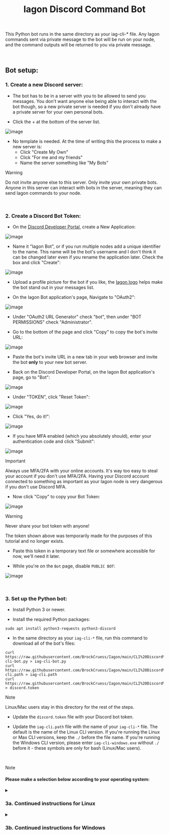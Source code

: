 <h1 align="center">
Iagon Discord Command Bot<br/><br/>
</h1>

This Python bot runs in the same directory as your iag-cli-* file. Any Iagon commands sent via private message to the bot will be run on your node, and the command outputs will be returned to you via private message.

<br/>

## Bot setup:

### 1. Create a new Discord server:

- The bot has to be in a server with you to be allowed to send you messages. You don't want anyone else being able to interact with the bot though, so a new private server is needed if you don't already have a private server for your own personal bots.

- Click the + at the bottom of the server list.

![image](https://github.com/BrockCruess/Iagon/assets/54557110/38c0d805-6d19-4149-847c-f312dad9b879)

- No template is needed. At the time of writing this the process to make a new server is:
  - Click "Create My Own"
  - Click "For me and my friends"
  - Name the server something like "My Bots"

> [!WARNING]
> Do not invite anyone else to this server. Only invite your own private bots. Anyone in this server can interact with bots in the server, meaning they can send Iagon commands to your node.



<br/>

### 2. Create a Discord Bot Token:

- On the [Discord Developer Portal](https://discord.com/developers/applications), create a New Application:

![image](https://github.com/BrockCruess/Iagon/assets/54557110/d139547e-d7f9-4d3b-859f-f67f901f6c08)

- Name it "Iagon Bot", or if you run multiple nodes add a unique identifier to the name. This name will be the bot's username and I don't think it can be changed later even if you rename the application later. Check the box and click "Create":

![image](https://github.com/BrockCruess/Iagon/assets/54557110/fbcbd4cb-f324-4027-b393-499774eb55c4)

- Upload a profile picture for the bot if you like, the [Iagon logo](https://scontent-ord5-2.xx.fbcdn.net/v/t39.30808-6/271204728_1163909397477466_1742846202482471176_n.png?_nc_cat=100&ccb=1-7&_nc_sid=5f2048&_nc_ohc=G4WjWlt3n3sAX_yJjZh&_nc_ht=scontent-ord5-2.xx&oh=00_AfBukbv9BSDad3zjzTiS894I4Pb0KYaLjoUdxom11A0VSA&oe=66041B94) helps make the bot stand out in your messages list.

- On the Iagon Bot application's page, Navigate to "OAuth2":

![image](https://github.com/BrockCruess/Iagon/assets/54557110/8182391c-278b-42be-876a-5fc97c28457c)

- Under "OAuth2 URL Generator" check "bot", then under "BOT PERMISSIONS" check "Administrator".

- Go to the bottom of the page and click "Copy" to copy the bot's invite URL:

![image](https://github.com/BrockCruess/Iagon/assets/54557110/5bb3f5f7-a6e5-464e-ac18-df16d5a99b26)

- Paste the bot's invite URL in a new tab in your web browser and invite the bot **only** to your new bot server.

- Back on the Discord Developer Portal, on the Iagon Bot application's page, go to "Bot":

![image](https://github.com/BrockCruess/Iagon/assets/54557110/9d6b3036-ccdb-4892-92ac-848bfc8b662e)

- Under "TOKEN", click "Reset Token":

![image](https://github.com/BrockCruess/Iagon/assets/54557110/d7ded603-8e13-4b14-a018-912305a493be)

- Click "Yes, do it!":

![image](https://github.com/BrockCruess/Iagon/assets/54557110/9bfa13a9-3946-4333-a4da-0f11b3c9ef95)

- If you have MFA enabled (which you absolutely should), enter your authentication code and click "Submit":

![image](https://github.com/BrockCruess/Iagon/assets/54557110/c7c90788-f96d-4a57-aa39-43d2c822cdde)

> [!IMPORTANT]
> Always use MFA/2FA with your online accounts. It's way too easy to steal your account if you don't use MFA/2FA. Having your Discord account connected to something as important as your Iagon node is very dangerous if you don't use Discord MFA.

- Now click "Copy" to copy your Bot Token:

![image](https://github.com/BrockCruess/Iagon/assets/54557110/006bf318-0462-4941-95ae-9c051d83b7a4)

> [!WARNING]
> Never share your bot token with anyone!
> 
> The token shown above was temporarily made for the purposes of this tutorial and no longer exists.

- Paste this token in a temporary text file or somewhere accessible for now, we'll need it later.

- While you're on the `Bot` page, disable `PUBLIC BOT`:

![image](https://github.com/BrockCruess/Iagon/assets/54557110/19b84941-f6c5-4a4d-97f6-baa62754a5a5)



<br/>

### 3. Set up the Python bot:

- Install Python 3 or newer.

- Install the required Python packages:
```
sudo apt install python3-requests python3-discord
```

- In the same directory as your `iag-cli-*` file, run this command to download all of the bot's files:
```
curl https://raw.githubusercontent.com/BrockCruess/Iagon/main/CLI%20Discord%20Command%20Bot/iag-cli-bot.py > iag-cli-bot.py
curl https://raw.githubusercontent.com/BrockCruess/Iagon/main/CLI%20Discord%20Command%20Bot/iag-cli.path > iag-cli.path
curl https://raw.githubusercontent.com/BrockCruess/Iagon/main/CLI%20Discord%20Command%20Bot/discord.token > discord.token

```

> [!NOTE]
> Linux/Mac users stay in this directory for the rest of the steps.

- Update the `discord.token` file with your Discord bot token.

- Update the `iag-cli.path` file with the name of your `iag-cli-*` file. The default is the name of the Linux CLI version. If you're running the Linux or Max CLI versions, keep the `./` before the file name. If you're running the Windows CLI version, please enter `iag-cli-windows.exe` without `./` before it - these symbols are only for bash (Linux/Mac users).

<br/>

> [!NOTE]
> <h4>Please make a selection below according to your operating system:</h4>

<details>
<summary><h3>3a. Continued instructions for Linux</h3></summary>
<br>
  
- Run this command to create a start script for the bot:
```
nano start-discord-bot.sh
```
- Copy and and paste this into the Nano window (right-click to paste) then save and close the file with `CTRL + X`:
```
#!/bin/bash
curl https://raw.githubusercontent.com/BrockCruess/Iagon/main/CLI%20Discord%20Command%20Bot/iag-cli-bot.py > iag-cli-bot.py
python3 iag-cli-bot.py
```

- Run this command to give the script executable permissions:
```
chmod +x start-discord-bot.sh
```

> **TIP:**
> From this point on, anywhere you see `python3` used in a command, you may have to replace it with an absolute path to your Python executable file, depending on how you installed Python.
> 
> It's recommended that you test running `python3 iag-cli-bot.py` to see if Python successfully executes the script to start the bot. If it doesn't, try providing an absolute path like `/usr/bin/python3 iag-cli-bot.py`. Whichever works, use it for the following steps.

> **NOTE:**
> If you're using the root user to run your Iagon Node (typically not recommended), you might not need `sudo` in the following commands.

- Run this command to create a new systemd service for the bot's start script:
```
sudo nano /etc/systemd/system/iag-cli-bot.service
```
- Enter your password if prompted. In the following text, modify the `YOUR-USERNAME`, the `/ABSOLUTE/PATH/TO/iag-cli-*/FOLDER/` and the `/ABSOLUTE/PATH/TO/YOUR/start-discord-bot.sh` with the name of the user that runs your Iagon node, your working directory (Iagon folder) path, and the bot's start script path respectively. Copy the entire modified text and paste it into the Nano window (right-click to paste) then save and close the file with `CTRL + X`:
```
[Unit]
Description = Iagon Discord Command Bot Service
Wants = network-online.target
After = network-online.target

[Service]
User = YOUR-USERNAME
WorkingDirectory = /ABSOLUTE/PATH/TO/iag-cli-*/FOLDER
ExecStart = /bin/bash -c '/ABSOLUTE/PATH/TO/YOUR/start-discord-bot.sh'
TimeoutStopSec = 5
Restart = always
RestartSec = 5

[Install]
WantedBy = multi-user.target
```

- Enable the new service so it runs on startup. Enter your password if prompted:
```
sudo systemctl enable iag-cli-bot.service
```

- Start the bot service. Enter your password if prompted:
```
sudo systemctl start iag-cli-bot.service
```

- Check the status of the bot service to make sure it's running:
```
systemctl status iag-cli-bot.service
```
You should see something like this that says
$\color{green}{\textsf{active (running)}}$
:

![Screenshot 2024-03-23 135134](https://github.com/BrockCruess/Iagon/assets/54557110/44be573c-1acf-46f6-aeec-5be373b206d2)



### You're done! Go to your Discord bot server and right click your Iagon Bot to send it a message. Send `commands` to the bot and it will send back a list of all commands you can send it.

<br/>
<br/>
</details>

<details>
<summary><h3>3b. Continued instructions for Windows</h3></summary>
<br>

> **NOTE:**
> For the Windows CLI version of Iagon Storage Node, I'll assume that you have access to the Windows GUI, and are simply running the Windows CLI version as a more reliable solution for a consumer-grade node running on Windows.

- In File Explorer, navigate to the folder where your iag-cli-windows.exe file and bot files are.

- Create a new text file here called `start-discord-bot.bat`.

If saving from a text editor you'll have to make sure `All files (*.*)` is selected:

![image](https://github.com/BrockCruess/Iagon/assets/54557110/a690e267-0ad5-4595-829c-9e7db0a7f5e6)

If creating the file by right clicking in File Explorer, you may get this prompt. Click `Yes`:

![image](https://github.com/BrockCruess/Iagon/assets/54557110/24899ce3-0fe1-44ce-8d97-57b725ebcd2e)

- Edit `start-discord-bot.bat` and paste the following, then save and close the file:
```
@ECHO OFF
python iag-cli-bot.py
```

> **TIP:**
> If `python` is not recognized as a command on your system, you may have to replace it with an absolute path to your Python executable file, depending on how you installed Python. You can look up the file directory where Python is typically installed.

- Create a shortcut to `start-discord-bot.bat`

- Press `Win + R` to open the Run window, type in `shell:startup` and click `OK`:

![image](https://github.com/BrockCruess/Iagon/assets/54557110/1dff0ff6-80d4-4da5-8cfb-3ea22b8c5edf)

- Move your `start-discord-bot.bat` shortcut to the Start-up folder.

- Right click on `start-discord-bot.bat`, open `Properties`, go to the `Shortcut` tab, and set `Run:` to `Minimize` then click `OK`:

![image](https://github.com/BrockCruess/Iagon/assets/54557110/a1daca7b-8584-48c3-8379-3bdd37b46f0e)

- Double click on the `start-discord-bot.bat` shortcut to start the bot. A minimized Command Prompt window will open. The bot will automatically be run this way on startup.

> **TIP:**
> There are ways to run the Python bot silently in the background without a Command Prompt window staying open, but you can look into that on your own time. I wanted to provide the simplest way to run the bot, and realistically your Iagon node should never be your personal computer so it shouldn't bother you if a Command Prompt window is always minimized.

### You're done! Go to your Discord bot server and right click your Iagon Bot to send it a message. Send `commands` to the bot and it will send back a list of all commands you can send it.

Windows users please be aware that some symbols used by Iagon's CLI node application command outputs are not well handled by Windows, so the symbols will show up something like `[33m-[39m`. There's not much I can do about that, please just ignore them.

</details>

